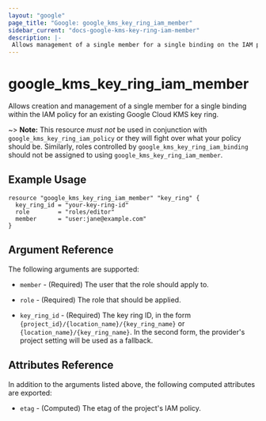 ```yaml
---
layout: "google"
page_title: "Google: google_kms_key_ring_iam_member"
sidebar_current: "docs-google-kms-key-ring-iam-member"
description: |-
 Allows management of a single member for a single binding on the IAM policy for a Google Cloud KMS key ring.
---
```


# google\_kms\_key\_ring\_iam\_member

Allows creation and management of a single member for a single binding within
the IAM policy for an existing Google Cloud KMS key ring.

~> **Note:** This resource _must not_ be used in conjunction with
   `google_kms_key_ring_iam_policy` or they will fight over what your policy
   should be. Similarly, roles controlled by `google_kms_key_ring_iam_binding`
   should not be assigned to using `google_kms_key_ring_iam_member`.

## Example Usage

```hcl
resource "google_kms_key_ring_iam_member" "key_ring" {
  key_ring_id = "your-key-ring-id"
  role        = "roles/editor"
  member      = "user:jane@example.com"
}
```

## Argument Reference

The following arguments are supported:

* `member` - (Required) The user that the role should apply to.

* `role` - (Required) The role that should be applied.

* `key_ring_id` - (Required) The key ring ID, in the form
    `{project_id}/{location_name}/{key_ring_name}` or
    `{location_name}/{key_ring_name}`. In the second form, the provider's
    project setting will be used as a fallback.

## Attributes Reference

In addition to the arguments listed above, the following computed attributes are
exported:

* `etag` - (Computed) The etag of the project's IAM policy.

